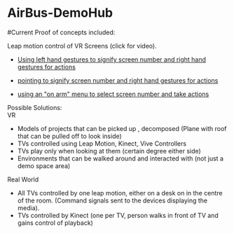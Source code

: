 # AirBus-DemoHub

#Current Proof of concepts included:

Leap motion control of VR Screens (click for video).
- [Using left hand gestures to signify screen number and right hand gestures for actions](https://vimeo.com/harborned/leapmotionconcept-lefthandcountpinch)

- [pointing to signify screen number and right hand gestures for actions](https://vimeo.com/harborned/leapmotionconcept-pointpinch)

- [using an "on arm" menu to select screen number and take actions](https://vimeo.com/harborned/leapmotionconcept-menu)

Possible Solutions:<br />
VR<br />
- Models of projects that can be picked up , decomposed (Plane with roof that can be pulled off to look inside)<br />
- TVs controlled using Leap Motion, Kinect, Vive Controllers<br />
- TVs play only when looking at them (certain degree either side)<br />
- Environments that can be walked around and interacted with (not just a demo space area)<br />

Real World<br />
- All TVs controlled by one leap motion, either on a desk on in the centre of the room. (Command signals sent to the devices displaying the media).
- TVs controlled by Kinect (one per TV, person walks in front of TV and gains control of playback)
